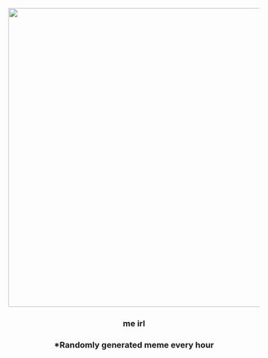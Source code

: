 <p align="center">
        <img src="https://i.redd.it/qg46n80uaiv81.gif" width="600" height="600">
        </p>
        <h3 align="center">me irl</h3>
        <h3 align="center">*Randomly generated meme every hour</h3>
    